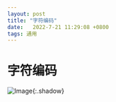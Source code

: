 ```yaml
---
layout: post
title: "字符编码"
date:   2022-7-21 11:29:08 +0800
tags: 通用
---
```


# 字符编码

![Image](https://xusenfeng.github.io/myimages/3-1.jpg){:.shadow}



